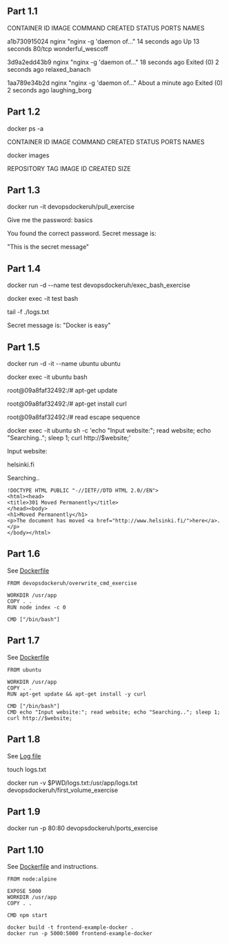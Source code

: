 ## Part 1.1

CONTAINER ID IMAGE COMMAND CREATED STATUS PORTS NAMES

a1b730915024 nginx "nginx -g 'daemon of…" 14 seconds ago Up 13 seconds 80/tcp wonderful_wescoff

3d9a2edd43b9 nginx "nginx -g 'daemon of…" 18 seconds ago Exited (0) 2 seconds ago relaxed_banach

1aa789e34b2d nginx "nginx -g 'daemon of…" About a minute ago Exited (0) 2 seconds ago laughing_borg

## Part 1.2

docker ps -a

CONTAINER ID IMAGE COMMAND CREATED STATUS PORTS NAMES

docker images

REPOSITORY TAG IMAGE ID CREATED SIZE

## Part 1.3

docker run -it devopsdockeruh/pull_exercise

Give me the password: basics

You found the correct password. Secret message is:

"This is the secret message"

## Part 1.4

docker run -d --name test devopsdockeruh/exec_bash_exercise

docker exec -it test bash

tail -f ./logs.txt

Secret message is: "Docker is easy"

## Part 1.5

docker run -d -it --name ubuntu ubuntu

docker exec -it ubuntu bash

root@09a8faf32492:/# apt-get update

root@09a8faf32492:/# apt-get install curl

root@09a8faf32492:/# read escape sequence

docker exec -it ubuntu sh -c 'echo "Input website:"; read website; echo "Searching.."; sleep 1; curl http://$website;'

Input website:

helsinki.fi

Searching..

```
!DOCTYPE HTML PUBLIC "-//IETF//DTD HTML 2.0//EN">
<html><head>
<title>301 Moved Permanently</title>
</head><body>
<h1>Moved Permanently</h1>
<p>The document has moved <a href="http://www.helsinki.fi/">here</a>.</p>
</body></html>
```

## Part 1.6

See [Dockerfile](https://github.com/marttivesalainen/devops-with-docker/tree/master/Part1/1.6)

```
FROM devopsdockeruh/overwrite_cmd_exercise

WORKDIR /usr/app
COPY . .
RUN node index -c 0

CMD ["/bin/bash"]
```

## Part 1.7

See [Dockerfile](https://github.com/marttivesalainen/devops-with-docker/tree/master/Part1/1.7)

```
FROM ubuntu

WORKDIR /usr/app
COPY . .
RUN apt-get update && apt-get install -y curl

CMD ["/bin/bash"]
CMD echo "Input website:"; read website; echo "Searching.."; sleep 1; curl http://$website;
```

## Part 1.8

See [Log file](https://github.com/marttivesalainen/devops-with-docker/tree/master/Part1/1.8)

touch logs.txt

docker run -v \$PWD/logs.txt:/usr/app/logs.txt devopsdockeruh/first_volume_exercise

## Part 1.9

docker run -p 80:80 devopsdockeruh/ports_exercise

## Part 1.10

See [Dockerfile](https://github.com/marttivesalainen/devops-with-docker/tree/master/Part1/1.10) and instructions.

```
FROM node:alpine

EXPOSE 5000
WORKDIR /usr/app
COPY . .

CMD npm start
```

```
docker build -t frontend-example-docker .
docker run -p 5000:5000 frontend-example-docker
```
